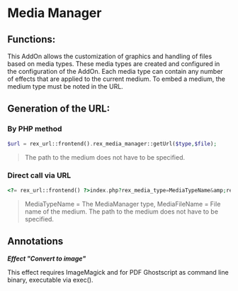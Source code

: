 # Media Manager

## Functions:

This AddOn allows the customization of graphics and handling of files based on media types. These media types are created and configured in the configuration of the AddOn. Each media type can contain any number of effects that are applied to the current medium. To embed a medium, the medium type must be noted in the URL.

## Generation of the URL:

### By PHP method

```php
$url = rex_url::frontend().rex_media_manager::getUrl($type,$file); 
```
> The path to the medium does not have to be specified.  


### Direct call via URL 

```php
<?= rex_url::frontend() ?>index.php?rex_media_type=MediaTypeName&amp;rex_media_file=MediaFileName
```

> MediaTypeName = The MediaManager type, MediaFileName = File name of the medium. The path to the medium does not have to be specified.  

## Annotations

***Effect "Convert to image"***

This effect requires ImageMagick and for PDF Ghostscript as command line binary, executable via exec().
